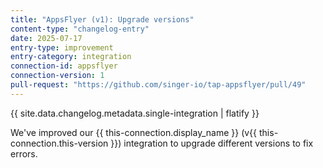 ```yaml
---
title: "AppsFlyer (v1): Upgrade versions"
content-type: "changelog-entry"
date: 2025-07-17
entry-type: improvement
entry-category: integration
connection-id: appsflyer
connection-version: 1
pull-request: "https://github.com/singer-io/tap-appsflyer/pull/49"
---
```

{{ site.data.changelog.metadata.single-integration | flatify }}

We've improved our {{ this-connection.display_name }} (v{{ this-connection.this-version }}) integration to upgrade different versions to fix errors.